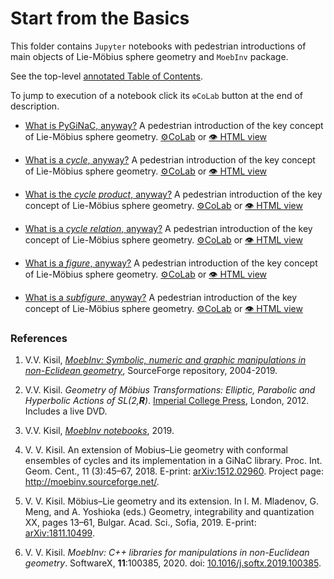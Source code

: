 # Start from the Basics
This folder contains `Jupyter` notebooks with pedestrian introductions of main objects of  Lie-Möbius sphere geometry and `MoebInv` package.

See the top-level [annotated Table of Contents](https://github.com/vvkisil/MoebInv-notebooks/blob/master/Table_of_contents.md).

To jump to execution of a notebook click its `⚙CoLab` button at the end of description.

+ [What is PyGiNaC, anyway?](https://github.com/vvkisil/MoebInv-notebooks/tree/master/Geometry_of_cycles/Start_from_Basics/pyGiNaC.ipynb) A pedestrian introduction of the key concept of Lie-Möbius sphere geometry. [⚙CoLab](https://colab.research.google.com/github/vvkisil/MoebInv-notebooks/blob/master/Geometry_of_cycles/Start_from_Basics/pyGiNaC.ipynb) or [👁 HTML view](http://v-v-kisil.scienceontheweb.net/MoebInv-notebooks/Geometry_of_cycles/Start_from_Basics/pyGiNaC.html)

+ [What is a *cycle*, anyway?](https://github.com/vvkisil/MoebInv-notebooks/tree/master/Geometry_of_cycles/Start_from_Basics/What_is_cycle.ipynb) A pedestrian introduction of the key concept of Lie-Möbius sphere geometry. [⚙CoLab](https://colab.research.google.com/github/vvkisil/MoebInv-notebooks/blob/master/Geometry_of_cycles/Start_from_Basics/What_is_cycle.ipynb) or [👁 HTML view](http://v-v-kisil.scienceontheweb.net/MoebInv-notebooks/Geometry_of_cycles/Start_from_Basics/What_is_cycle.html)

+ [What is the *cycle product*, anyway?](https://github.com/vvkisil/MoebInv-notebooks/tree/master/Geometry_of_cycles/Start_from_Basics/What_is_cycle_product.ipynb) A pedestrian introduction of the key concept of Lie-Möbius sphere geometry. [⚙CoLab](https://colab.research.google.com/github/vvkisil/MoebInv-notebooks/blob/master/Geometry_of_cycles/Start_from_Basics/What_is_cycle_product.ipynb) or [👁 HTML view](http://v-v-kisil.scienceontheweb.net/MoebInv-notebooks/Geometry_of_cycles/Start_from_Basics/What_is_cycle_product.html)

+ [What is a *cycle relation*, anyway?](https://github.com/vvkisil/MoebInv-notebooks/tree/master/Geometry_of_cycles/Start_from_Basics/What_is_cycle_relation.ipynb) A pedestrian introduction of the key concept of Lie-Möbius sphere geometry. [⚙CoLab](https://colab.research.google.com/github/vvkisil/MoebInv-notebooks/blob/master/Geometry_of_cycles/Start_from_Basics/What_is_cycle_relation.ipynb) or [👁 HTML view](http://v-v-kisil.scienceontheweb.net/MoebInv-notebooks/Geometry_of_cycles/Start_from_Basics/What_is_cycle_relation.html)

+ [What is a *figure*, anyway?](https://github.com/vvkisil/MoebInv-notebooks/tree/master/Geometry_of_cycles/Start_from_Basics/What_is_figure.ipynb) A pedestrian introduction of the key concept of Lie-Möbius sphere geometry. [⚙CoLab](https://colab.research.google.com/github/vvkisil/MoebInv-notebooks/blob/master/Geometry_of_cycles/Start_from_Basics/What_is_figure.ipynb) or [👁 HTML view](http://v-v-kisil.scienceontheweb.net/MoebInv-notebooks/Geometry_of_cycles/Start_from_Basics/What_is_figure.html)

+ [What is a *subfigure*, anyway?](https://github.com/vvkisil/MoebInv-notebooks/tree/master/Geometry_of_cycles/Start_from_Basics/What_is_subfigure.ipynb) A pedestrian introduction of the key concept of Lie-Möbius sphere geometry. [⚙CoLab](https://colab.research.google.com/github/vvkisil/MoebInv-notebooks/blob/master/Geometry_of_cycles/Start_from_Basics/What_is_subfigure.ipynb) or [👁 HTML view](http://v-v-kisil.scienceontheweb.net/MoebInv-notebooks/Geometry_of_cycles/Start_from_Basics/What_is_subfigure.html)

### References

1. V.V. Kisil, [*MoebInv: Symbolic, numeric and graphic manipulations in non-Eclidean geometry*](http://moebinv.sourceforge.net/), SourceForge repository,
2004-2019.

2. V.V. Kisil. *Geometry of Möbius Transformations: Elliptic, Parabolic and Hyperbolic Actions of SL(2,**R**)*. [Imperial College Press](https://www.worldscientific.com/worldscibooks/10.1142/p835), London, 2012. Includes a live DVD.

3. V.V. Kisil, [*MoebInv notebooks*](https://github.com/vvkisil/MoebInv-notebooks), 2019.

    <a id="refKisil18"></a>
4. V. V. Kisil. An extension of Mobius–Lie geometry with conformal ensembles of cycles and its implementation in a GiNaC library. Proc. Int. Geom. Cent., 11 (3):45–67, 2018. E-print: [arXiv:1512.02960](https://arxiv.org/abs/1512.02960). Project page: http://moebinv.sourceforge.net/.

    <a id="refKisil19"></a>
5. V. V. Kisil. Möbius–Lie geometry and its extension. In I. M. Mladenov, G. Meng, and A. Yoshioka (eds.) Geometry, integrability and quantization XX, pages 13–61, Bulgar. Acad. Sci., Sofia, 2019. E-print: [arXiv:1811.10499](https://arxiv.org/abs/1811.10499).

    <a id="refKisil20"></a>
6.  V. V. Kisil. *MoebInv: C++ libraries for manipulations in non-Euclidean geometry*. SoftwareX, **11**:100385, 2020. doi: [10.1016/j.softx.2019.100385](http://dx.doi.org/10.1016/j.softx.2019.100385).
